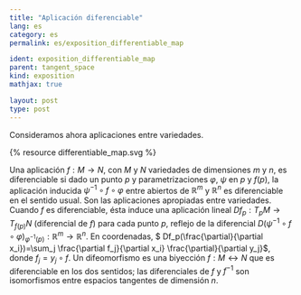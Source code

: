 ```yaml
---
title: "Aplicación diferenciable"
lang: es
category: es
permalink: es/exposition_differentiable_map

ident: exposition_differentiable_map
parent: tangent_space
kind: exposition
mathjax: true

layout: post
type: post
---
```



Consideramos ahora aplicaciones entre variedades.

{% resource differentiable_map.svg %}

Una aplicación $f:M\longrightarrow N$, con $M$ y $N$ variedades de dimensiones $m$ y $n$, es diferenciable si dado un punto $p$ y parametrizaciones $\varphi$, $\psi$ en $p$ y $f(p)$, la aplicación inducida $\psi^{-1}\circ f\circ\varphi$ entre abiertos de $\mathbb{R} ^m$ y $\mathbb{R} ^n$ es diferenciable en el sentido usual. Son las aplicaciones apropiadas entre variedades. Cuando $f$ es diferenciable, ésta induce una aplicación lineal $Df_p:T_p M\longrightarrow T_{f(p)}N$ (diferencial de $f$) para cada punto $p$, reflejo de la diferencial $D(\psi^{-1}\circ f\circ\varphi)_{\varphi^{-1}(p)}:\mathbb{R} ^m \longrightarrow \mathbb{R} ^n$. En coordenadas, $ Df_p(\frac{\partial}{\partial x_i})=\sum_j \frac{\partial f_j}{\partial x_i} \frac{\partial}{\partial y_j}$, donde $f_j=y_j\circ f$. Un difeomorfismo es una biyección $f:M\longleftrightarrow N$ que es diferenciable en los dos sentidos; las diferenciales de $f$ y $f^{-1}$ son isomorfismos entre espacios tangentes de dimensión $n$.